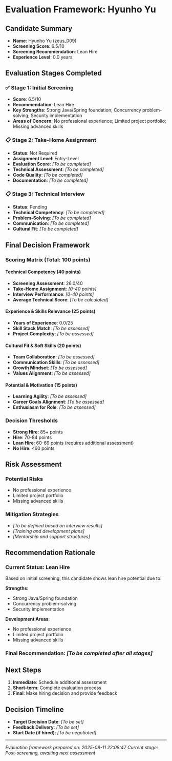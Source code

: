 # Evaluation Framework: Hyunho Yu

## Candidate Summary
- **Name**: Hyunho Yu (zeus_009)
- **Screening Score**: 6.5/10
- **Screening Recommendation**: Lean Hire
- **Experience Level**: 0.0 years

## Evaluation Stages Completed

### ✅ Stage 1: Initial Screening
- **Score**: 6.5/10
- **Recommendation**: Lean Hire
- **Key Strengths**: Strong Java/Spring foundation; Concurrency problem-solving; Security implementation
- **Areas of Concern**: No professional experience; Limited project portfolio; Missing advanced skills

### 📋 Stage 2: Take-Home Assignment
- **Status**: Not Required
- **Assignment Level**: Entry-Level
- **Evaluation Score**: _[To be completed]_
- **Technical Assessment**: _[To be completed]_
- **Code Quality**: _[To be completed]_
- **Documentation**: _[To be completed]_

### 📋 Stage 3: Technical Interview
- **Status**: Pending
- **Technical Competency**: _[To be completed]_
- **Problem-Solving**: _[To be completed]_
- **Communication**: _[To be completed]_
- **Cultural Fit**: _[To be completed]_

## Final Decision Framework

### Scoring Matrix (Total: 100 points)

#### Technical Competency (40 points)
- **Screening Assessment**: 26.0/40
- **Take-Home Assignment**: _[0-40 points]_
- **Interview Performance**: _[0-40 points]_
- **Average Technical Score**: _[To be calculated]_

#### Experience & Skills Relevance (25 points)
- **Years of Experience**: 0.0/25
- **Skill Stack Match**: _[To be assessed]_
- **Project Complexity**: _[To be assessed]_

#### Cultural Fit & Soft Skills (20 points)
- **Team Collaboration**: _[To be assessed]_
- **Communication Skills**: _[To be assessed]_
- **Growth Mindset**: _[To be assessed]_
- **Values Alignment**: _[To be assessed]_

#### Potential & Motivation (15 points)
- **Learning Agility**: _[To be assessed]_
- **Career Goals Alignment**: _[To be assessed]_
- **Enthusiasm for Role**: _[To be assessed]_

### Decision Thresholds
- **Strong Hire**: 85+ points
- **Hire**: 70-84 points
- **Lean Hire**: 60-69 points (requires additional assessment)
- **No Hire**: <60 points

## Risk Assessment

### Potential Risks
- No professional experience
- Limited project portfolio
- Missing advanced skills

### Mitigation Strategies
- _[To be defined based on interview results]_
- _[Training and development plans]_
- _[Mentorship and support structures]_

## Recommendation Rationale

### Current Status: Lean Hire
Based on initial screening, this candidate shows lean hire potential due to:

**Strengths**:
- Strong Java/Spring foundation
- Concurrency problem-solving
- Security implementation

**Development Areas**:
- No professional experience
- Limited project portfolio
- Missing advanced skills

### Final Recommendation: _[To be completed after all stages]_

## Next Steps
1. **Immediate**: Schedule additional assessment
2. **Short-term**: Complete evaluation process
3. **Final**: Make hiring decision and provide feedback

## Decision Timeline
- **Target Decision Date**: _[To be set]_
- **Feedback Delivery**: _[To be set]_
- **Start Date (if hired)**: _[To be negotiated]_

---
*Evaluation framework prepared on: 2025-08-11 22:08:47*
*Current stage: Post-screening, awaiting next assessment*
